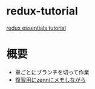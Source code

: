 # redux-tutorial
[redux essentials tutorial](https://redux.js.org/tutorials/essentials/part-1-overview-concepts)

# 概要
- 章ごとにブランチを切って作業
- [復習用にzennにメモしながら](https://zenn.dev/ama_c/scraps/d72604e7daa160)
